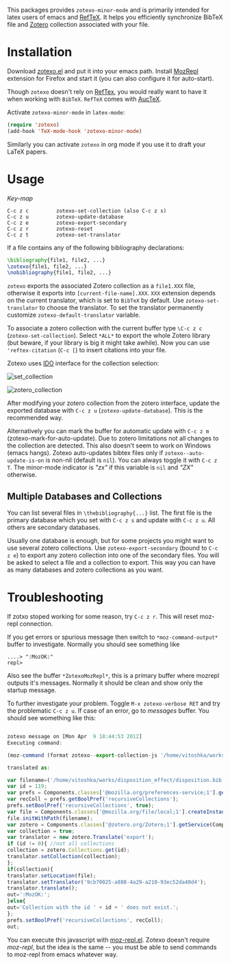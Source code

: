 This packages provides `zotexo-minor-mode` and is primarily intended for latex users of emacs and [RefTeX](http://staff.science.uva.nl/~dominik/Tools/reftex/reftex-nutshell.html). It helps you efficiently synchronize BibTeX file and [Zotero](http://www.zotero.org) collection associated with your file. 


Installation
===========

Download [zotexo.el](https://raw.github.com/vitoshka/zotexo/master/zotexo.el) and put it into your emacs path. Install [MozRepl](https://addons.mozilla.org/en-US/firefox/addon/mozrepl/) extension for Firefox and start it (you can also configure it for  auto-start).

Though `zotexo` doesn't rely on [RefTex](http://www.gnu.org/software/auctex/reftex.html), you would really want to have it when working with `BibTeX`. `RefTeX` comes with [AucTeX](http://www.gnu.org/s/auctex/). 

Activate `zotexo-minor-mode` in `latex-mode`:

```lisp
(require 'zotexo)
(add-hook 'TeX-mode-hook 'zotexo-minor-mode)
```

Similarly you can activate `zotexo` in org mode if you use it to draft your LaTeX papers.

Usage
=====

_*Key-map*_
```
C-c z c         zotexo-set-collection (also C-c z s)
C-c z u         zotexo-update-database
C-c z e         zotexo-export-secondary
C-c z r         zotexo-reset
C-c z t         zotexo-set-translator
```

If a file contains any of the following bibliography declarations:

```tex
\bibliography{file1, file2, ...}
\zotexo{file1, file2, ...}
\nobibliography{file1, file2, ...}
```
`zotexo` exports the associated Zotero collection as a `file1.XXX` file, otherwise it exports into `[current-file-name].XXX`. `XXX` extension depends on the current translator, which is set to `BibTeX` by default. Use `zotexo-set-translator` to choose the translator. To set the translator permanently customize `zotexo-default-translator` variable. 

To associate a zotero collection with the current buffer type `\C-c z c` (`zotexo-set-collection`). Select `*ALL*` to export
the whole Zotero library (but beware, if your library is big it might take awhile). Now you can use  `'reftex-citation` (`C-c [`) to insert citations into your file.

Zotexo uses [IDO](http://www.emacswiki.org/emacs/InteractivelyDoThings ) interface for the collection selection:

![set_collection](https://github.com/vitoshka/zotexo/raw/master/img/set_collection.png)

![zotero_collection](https://github.com/vitoshka/zotexo/raw/master/img/zotero_collection.png)


After modifying your zotero collection from the zotero interface, update the exported database with `C-c z u` (`zotexo-update-database`). This is the recommended way.  

Alternatively you can  mark the buffer for automatic update with `C-c z m` (zotexo-mark-for-auto-update). Due to zotero limitations not all changes to the collection are detected. This also doesn't seem to work on Windows (emacs hangs). Zotexo auto-updates bibtex files only if `zotexo--auto-update-is-on` is non-nil (default is `nil`). You can always toggle it with `C-c z T`. The minor-mode indicator is *"zx"* if this variable is `nil` and *"ZX"* otherwise.

Multiple Databases and Collections
----------------------------------

You can list several files in `\thebibliography{...}` list. The first file is the primary database which you set with `C-c z s` and update with `C-c z u`. All others are secondary databases. 

Usually one database is enough, but for some projects you might want to use several zotero collections. Use `zotexo-export-secondary` (bound to `C-c z e`) to export any zotero collection into one of the secondary files.  You will be asked to select a file and a collection to export. This way you can have as many databases and zotero collections as you want. 

Troubleshooting
===============
If zotxo stoped working for some reason, try `C-c z r`. This will reset moz-repl connection. 

If you get errors or spurious message then switch to `*moz-command-output*` buffer to investigate. Normally you should see something like 

```
....> ":MozOK:"
repl> 
```

Also see the buffer `*ZotexoMozRepl*`, this is a primary buffer where mozrepl outputs it's messages. Normally it should be clean and show only the startup message. 

To further investigate your problem. Toggle `M-x zotexo-verbose RET` and try the problematic `C-c z u`. If case of an error, go to *messages* buffer. You should see womething like this:

```javascript

zotexo message on [Mon Apr  9 18:44:53 2012]
Executing command: 

(moz-command (format zotexo--export-collection-js '/home/vitoshka/works/disposition_effect/disposition.bib' 119))

translated as:

var filename=('/home/vitoshka/works/disposition_effect/disposition.bib');
var id = 119;
var prefs = Components.classes['@mozilla.org/preferences-service;1'].getService(Components.interfaces.nsIPrefService).getBranch('extensions.zotero.');
var recColl = prefs.getBoolPref('recursiveCollections');
prefs.setBoolPref('recursiveCollections', true);
var file = Components.classes['@mozilla.org/file/local;1'].createInstance(Components.interfaces.nsILocalFile);
file.initWithPath(filename);
var zotero = Components.classes['@zotero.org/Zotero;1'].getService(Components.interfaces.nsISupports).wrappedJSObject;
var collection = true;
var translator = new zotero.Translate('export');
if (id != 0){ //not all collections
collection = zotero.Collections.get(id);
translator.setCollection(collection);
};
if(collection){
translator.setLocation(file);
translator.setTranslator('9cb70025-a888-4a29-a210-93ec52da40d4');
translator.translate();
out=':MozOK:';
}else{
out='Collection with the id ' + id + ' does not exist.';
};
prefs.setBoolPref('recursiveCollections', recColl);
out;
```

You can execute this javascript with [moz-repl.el](https://github.com/bard/mozrepl/wiki/Emacs-integration). Zotexo doesn't require _moz-repl_, but the idea is the same -- you must be able to send commands to moz-repl from emacs whatever way.


